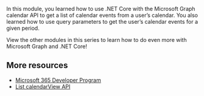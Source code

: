 In this module, you learned how to use .NET Core with the Microsoft Graph calendar API to get a list of calendar events from a user’s calendar. You also learned how to use query parameters to get the user’s calendar events for a given period.

View the other modules in this series to learn how to do even more with Microsoft Graph and .NET Core!

## More resources

- [Microsoft 365 Developer Program](https://developer.microsoft.com/microsoft-365/dev-program/?WT.mc_id=m365-30352-cxa)
- [List calendarView API](/graph/api/user-list-calendarview?tabs=http&WT.mc_id=m365-30352-cxa)
